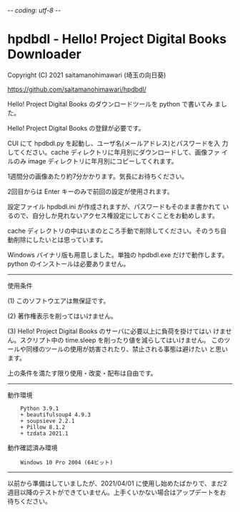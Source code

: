 -*- coding: utf-8 -*-

# hpdbdl - Hello! Project Digital Books Downloader

Copyright (C) 2021 saitamanohimawari (埼玉の向日葵)

https://github.com/saitamanohimawari/hpdbdl/

Hello! Project Digital Books のダウンロードツールを python で書いてみ
ました。

Hello! Project Digital Books の登録が必要です。

CUI にて hpdbdl.py を起動し、ユーザ名(メールアドレス)とパスワードを入
力してください。cache ディレクトリに年月別にダウンロードして、画像ファ
イルのみ image ディレクトリに年月別にコピーしてくれます。

1週間分の画像あたり約7分かかります。気長にお待ちください。

2回目からは Enter キーのみで前回の設定が使用されます。

設定ファイル hpdbdl.ini が作成されますが、パスワードもそのまま書かれて
いるので、自分しか見れないアクセス権設定にしておくことをお勧めします。

cache ディレクトリの中はいまのところ手動で削除してください。そのうち自
動削除にしたいとは思っています。

Windows バイナリ版も用意しました。単独の hpdbdl.exe だけで動作します。
python のインストールは必要ありません。

************************************************************

使用条件

(1) このソフトウエアは無保証です。

(2) 著作権表示を削ってはいけません。

(3) Hello! Project Digital Books のサーバに必要以上に負荷を掛けてはい
けません。スクリプト中の time.sleep を削ったり値を減らしてはいけません。
このツールや同様のツールの使用が妨害されたり、禁止される事態は避けたい
と思います。

上の条件を満たす限り使用・改変・配布は自由です。

************************************************************

動作環境

        Python 3.9.1
        + beautifulsoup4 4.9.3
        + soupsieve 2.2.1
        + Pillow 8.1.2
        + tzdata 2021.1

動作確認済み環境

        Windows 10 Pro 2004 (64ビット)

************************************************************

以前から準備はしていましたが、2021/04/01 に使用し始めたばかりで、まだ2
週目以降のテストができていません。上手くいかない場合はアップデートをお
待ちください。

